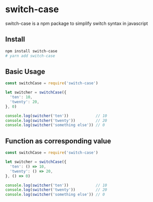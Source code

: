# switch-case

switch-case is a npm package to simplify switch syntax in javascript

## Install

```bash
npm install switch-case
# yarn add switch-case
```

## Basic Usage

```js
const switchCase = require('switch-case')

let switcher = switchCase({
  'ten': 10,
  'twenty': 20,
}, 0)

console.log(switcher('ten'))            // 10
console.log(switcher('twenty'))         // 20
console.log(switcher('something else')) // 0
```

## Function as corresponding value

```js
const switchCase = require('switch-case')

let switcher = switchCase({
  'ten': () => 10,
  'twenty': () => 20,
}, () => 0)

console.log(switcher('ten'))            // 10
console.log(switcher('twenty'))         // 20
console.log(switcher('something else')) // 0
```
